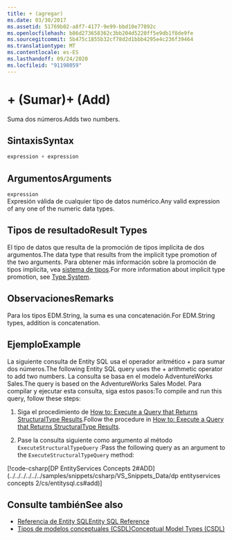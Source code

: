 ```yaml
---
title: + (agregar)
ms.date: 03/30/2017
ms.assetid: 51769b02-a8f7-4177-9e99-bbd10e77092c
ms.openlocfilehash: b86d273658362c3bb204d5220ff5e9db1f8de9fe
ms.sourcegitcommit: 5b475c1855b32cf78d2d1bbb4295e4c236f39464
ms.translationtype: MT
ms.contentlocale: es-ES
ms.lasthandoff: 09/24/2020
ms.locfileid: "91198059"
---
```

# <a name="-add"></a><span data-ttu-id="93cc8-102">+ (Sumar)</span><span class="sxs-lookup"><span data-stu-id="93cc8-102">+ (Add)</span></span>

<span data-ttu-id="93cc8-103">Suma dos números.</span><span class="sxs-lookup"><span data-stu-id="93cc8-103">Adds two numbers.</span></span>  
  
## <a name="syntax"></a><span data-ttu-id="93cc8-104">Sintaxis</span><span class="sxs-lookup"><span data-stu-id="93cc8-104">Syntax</span></span>  
  
```csharp  
expression + expression  
```  
  
## <a name="arguments"></a><span data-ttu-id="93cc8-105">Argumentos</span><span class="sxs-lookup"><span data-stu-id="93cc8-105">Arguments</span></span>  

 `expression`  
 <span data-ttu-id="93cc8-106">Expresión válida de cualquier tipo de datos numérico.</span><span class="sxs-lookup"><span data-stu-id="93cc8-106">Any valid expression of any one of the numeric data types.</span></span>  
  
## <a name="result-types"></a><span data-ttu-id="93cc8-107">Tipos de resultado</span><span class="sxs-lookup"><span data-stu-id="93cc8-107">Result Types</span></span>  

 <span data-ttu-id="93cc8-108">El tipo de datos que resulta de la promoción de tipos implícita de dos argumentos.</span><span class="sxs-lookup"><span data-stu-id="93cc8-108">The data type that results from the implicit type promotion of the two arguments.</span></span> <span data-ttu-id="93cc8-109">Para obtener más información sobre la promoción de tipos implícita, vea [sistema de tipos](type-system-entity-sql.md).</span><span class="sxs-lookup"><span data-stu-id="93cc8-109">For more information about implicit type promotion, see [Type System](type-system-entity-sql.md).</span></span>  
  
## <a name="remarks"></a><span data-ttu-id="93cc8-110">Observaciones</span><span class="sxs-lookup"><span data-stu-id="93cc8-110">Remarks</span></span>  

 <span data-ttu-id="93cc8-111">Para los tipos EDM.String, la suma es una concatenación.</span><span class="sxs-lookup"><span data-stu-id="93cc8-111">For EDM.String types, addition is concatenation.</span></span>  
  
## <a name="example"></a><span data-ttu-id="93cc8-112">Ejemplo</span><span class="sxs-lookup"><span data-stu-id="93cc8-112">Example</span></span>  

 <span data-ttu-id="93cc8-113">La siguiente consulta de Entity SQL usa el operador aritmético +  para sumar dos números.</span><span class="sxs-lookup"><span data-stu-id="93cc8-113">The following Entity SQL query uses the + arithmetic operator to add two numbers.</span></span> <span data-ttu-id="93cc8-114">La consulta se basa en el modelo AdventureWorks Sales.</span><span class="sxs-lookup"><span data-stu-id="93cc8-114">The query is based on the AdventureWorks Sales Model.</span></span> <span data-ttu-id="93cc8-115">Para compilar y ejecutar esta consulta, siga estos pasos:</span><span class="sxs-lookup"><span data-stu-id="93cc8-115">To compile and run this query, follow these steps:</span></span>  
  
1. <span data-ttu-id="93cc8-116">Siga el procedimiento de [How to: Execute a Query that Returns StructuralType Results](../how-to-execute-a-query-that-returns-structuraltype-results.md).</span><span class="sxs-lookup"><span data-stu-id="93cc8-116">Follow the procedure in [How to: Execute a Query that Returns StructuralType Results](../how-to-execute-a-query-that-returns-structuraltype-results.md).</span></span>  
  
2. <span data-ttu-id="93cc8-117">Pase la consulta siguiente como argumento al método `ExecuteStructuralTypeQuery` :</span><span class="sxs-lookup"><span data-stu-id="93cc8-117">Pass the following query as an argument to the `ExecuteStructuralTypeQuery` method:</span></span>  
  
 [!code-csharp[DP EntityServices Concepts 2#ADD](../../../../../../samples/snippets/csharp/VS_Snippets_Data/dp entityservices concepts 2/cs/entitysql.cs#add)]  
  
## <a name="see-also"></a><span data-ttu-id="93cc8-118">Consulte también</span><span class="sxs-lookup"><span data-stu-id="93cc8-118">See also</span></span>

- [<span data-ttu-id="93cc8-119">Referencia de Entity SQL</span><span class="sxs-lookup"><span data-stu-id="93cc8-119">Entity SQL Reference</span></span>](entity-sql-reference.md)
- [<span data-ttu-id="93cc8-120">Tipos de modelos conceptuales (CSDL)</span><span class="sxs-lookup"><span data-stu-id="93cc8-120">Conceptual Model Types (CSDL)</span></span>](/ef/ef6/modeling/designer/advanced/edmx/csdl-spec#conceptual-model-types-csdl)
